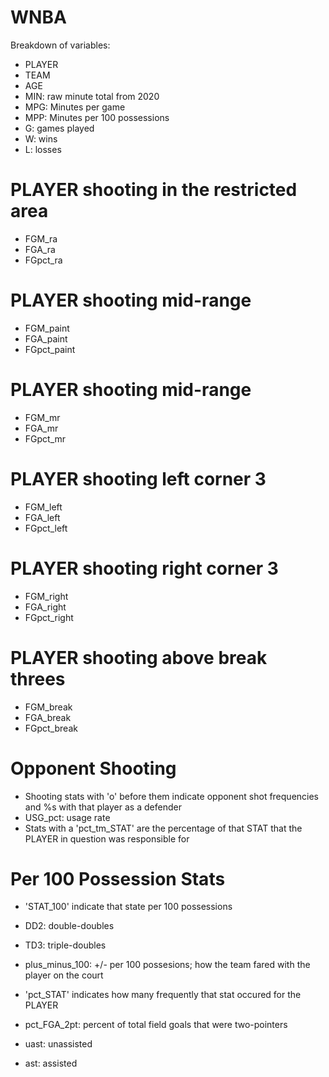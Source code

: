 # WNBA

Breakdown of variables:

* PLAYER
* TEAM
* AGE
* MIN: raw minute total from 2020
* MPG: Minutes per game
* MPP: Minutes per 100 possessions
* G: games played
* W: wins
* L: losses

# PLAYER shooting in the restricted area
* FGM_ra
* FGA_ra
* FGpct_ra

# PLAYER shooting mid-range
* FGM_paint
* FGA_paint
* FGpct_paint

# PLAYER shooting mid-range
* FGM_mr
* FGA_mr
* FGpct_mr

# PLAYER shooting left corner 3
* FGM_left
* FGA_left
* FGpct_left

# PLAYER shooting right corner 3
* FGM_right
* FGA_right
* FGpct_right

# PLAYER shooting above break threes
* FGM_break
* FGA_break
* FGpct_break

# Opponent Shooting
* Shooting stats with 'o' before them indicate opponent shot frequencies and %s with that player as a defender
* USG_pct: usage rate
* Stats with a 'pct_tm_STAT' are the percentage of that STAT that the PLAYER in question was responsible for

# Per 100 Possession Stats
* 'STAT_100' indicate that state per 100 possessions
* DD2: double-doubles
* TD3: triple-doubles
* plus_minus_100: +/- per 100 possesions; how the team fared with the player on the court

* 'pct_STAT' indicates how many frequently that stat occured for the PLAYER
* pct_FGA_2pt: percent of total field goals that were two-pointers
* uast: unassisted
* ast: assisted
